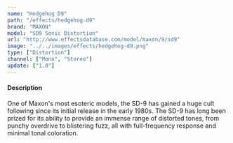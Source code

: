 ```yaml
---
name: "Hedgehog D9"
path: "/effects/hedgehog-d9"
brand: "MAXON"
model: "SD9 Sonic Distortion"
url: "http://www.effectsdatabase.com/model/maxon/9/sd9"
image: "../../images/effects/hedgehog-d9.png"
type: ["Distortion"]
channel: ["Mono", "Stereo"]
update: ["1.0"]
---
```

#### Description
One of Maxon's most esoteric models, the SD-9 has gained a huge cult following since its initial release in the early 1980s. The SD-9 has long been prized for its ability to provide an immense range of distorted tones, from punchy overdrive to blistering fuzz, all with full-frequency response and minimal tonal coloration.